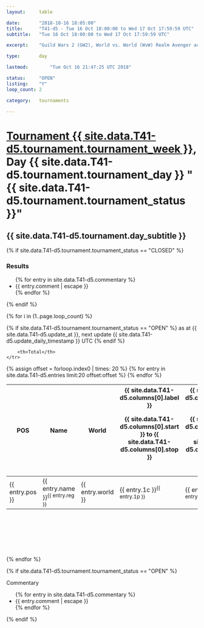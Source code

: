 ```yaml
---
layout: 	table

date: 		"2018-10-16 18:05:00"
title: 		"T41-d5 - Tue 16 Oct 18:00:00 to Wed 17 Oct 17:59:59 UTC"
subtitle: 	"Tue 16 Oct 18:00:00 to Wed 17 Oct 17:59:59 UTC"

excerpt:    "Guild Wars 2 (GW2), World vs. World (WvW) Realm Avenger achivement Tournament. \"Every Kill Counts\""

type:       day

lastmod: 		"Tue Oct 16 21:47:25 UTC 2018"

status:     "OPEN"
listing:    "Y"
loop_count: 2

category: 	tournaments

---
```

<div class="table_header">
    <h1><a href="{{ site.data.T41-d5.tournament.week_url }}">Tournament {{ site.data.T41-d5.tournament.tournament_week }}</a>, Day {{ site.data.T41-d5.tournament.tournament_day }} "{{ site.data.T41-d5.tournament.tournament_status }}"</h1>
    <h2>{{ site.data.T41-d5.tournament.day_subtitle }}</h2> 
</div>

{% if site.data.T41-d5.tournament.tournament_status == "CLOSED" %} 
<div class="commentary">
  <h3>Results</h3>
  <ul>
    {% for entry in site.data.T41-d5.commentary %}
    <li class="commentary_list">{{ entry.comment | escape }}</li>
    {% endfor %}
  </ul>
</div>
{% endif %}


{% for i in (1..page.loop_count) %}

{% if site.data.T41-d5.tournament.tournament_status == "OPEN" %} 
<span class="table_nextupdate">as at {{ site.data.T41-d5.update_at }}, next update {{ site.data.T41-d5.update_daily_timestamp }} UTC</span> 
{% endif %}

<table class="day_table">
  <colgroup>
    <col style="width:18px">
    <col style="width:55px">
    <col style="width:55px">
    <col style="width:12px">
    <col style="width:12px">
    <col style="width:12px">
    <col style="width:12px">
    <col style="width:12px">
    <col style="width:12px">
    <col style="width:12px">
    <col style="width:12px">
    <col style="width:12px">
    <col style="width:12px">
    <col style="width:12px">
    <col style="width:12px">
    <col style="width:12px">
    <col style="width:12px">
    <col style="width:12px">
    <col style="width:12px">
    <col style="width:12px">
    <col style="width:12px">
    <col style="width:12px">
    <col style="width:12px">
    <col style="width:12px">
    <col style="width:12px">
    <col style="width:12px">
    <col style="width:12px">
    <col style="width:18px">
  </colgroup>  
  <thead>
    <tr>
        <th>POS</th>
        <th class="AlignLeft">Name</th>
        <th class="AlignLeft">World</th>

<th><div class="label">{{ site.data.T41-d5.columns[0].label }}<p class="onhover">{{ site.data.T41-d5.columns[0].start }} to {{ site.data.T41-d5.columns[0].stop }}</p></div>​</th>
<th><div class="label">{{ site.data.T41-d5.columns[1].label }}<p class="onhover">{{ site.data.T41-d5.columns[1].start }} to {{ site.data.T41-d5.columns[1].stop }}</p></div>​</th>
<th><div class="label">{{ site.data.T41-d5.columns[2].label }}<p class="onhover">{{ site.data.T41-d5.columns[2].start }} to {{ site.data.T41-d5.columns[2].stop }}</p></div>​</th>
<th><div class="label">{{ site.data.T41-d5.columns[3].label }}<p class="onhover">{{ site.data.T41-d5.columns[3].start }} to {{ site.data.T41-d5.columns[3].stop }}</p></div>​</th>
<th><div class="label">{{ site.data.T41-d5.columns[4].label }}<p class="onhover">{{ site.data.T41-d5.columns[4].start }} to {{ site.data.T41-d5.columns[4].stop }}</p></div>​</th>
<th><div class="label">{{ site.data.T41-d5.columns[5].label }}<p class="onhover">{{ site.data.T41-d5.columns[5].start }} to {{ site.data.T41-d5.columns[5].stop }}</p></div>​</th>
<th><div class="label">{{ site.data.T41-d5.columns[6].label }}<p class="onhover">{{ site.data.T41-d5.columns[6].start }} to {{ site.data.T41-d5.columns[6].stop }}</p></div>​</th>
<th><div class="label">{{ site.data.T41-d5.columns[7].label }}<p class="onhover">{{ site.data.T41-d5.columns[7].start }} to {{ site.data.T41-d5.columns[7].stop }}</p></div>​</th>
<th><div class="label">{{ site.data.T41-d5.columns[8].label }}<p class="onhover">{{ site.data.T41-d5.columns[8].start }} to {{ site.data.T41-d5.columns[8].stop }}</p></div>​</th>
<th><div class="label">{{ site.data.T41-d5.columns[9].label }}<p class="onhover">{{ site.data.T41-d5.columns[9].start }} to {{ site.data.T41-d5.columns[9].stop }}</p></div>​</th>
<th><div class="label">{{ site.data.T41-d5.columns[10].label }}<p class="onhover">{{ site.data.T41-d5.columns[10].start }} to {{ site.data.T41-d5.columns[10].stop }}</p></div>​</th>

<th><div class="label">{{ site.data.T41-d5.columns[11].label }}<p class="onhover">{{ site.data.T41-d5.columns[11].start }} to {{ site.data.T41-d5.columns[11].stop }}</p></div>​</th>
<th><div class="label">{{ site.data.T41-d5.columns[12].label }}<p class="onhover">{{ site.data.T41-d5.columns[12].start }} to {{ site.data.T41-d5.columns[12].stop }}</p></div>​</th>
<th><div class="label">{{ site.data.T41-d5.columns[13].label }}<p class="onhover">{{ site.data.T41-d5.columns[13].start }} to {{ site.data.T41-d5.columns[13].stop }}</p></div>​</th>
<th><div class="label">{{ site.data.T41-d5.columns[14].label }}<p class="onhover">{{ site.data.T41-d5.columns[14].start }} to {{ site.data.T41-d5.columns[14].stop }}</p></div>​</th>
<th><div class="label">{{ site.data.T41-d5.columns[15].label }}<p class="onhover">{{ site.data.T41-d5.columns[15].start }} to {{ site.data.T41-d5.columns[15].stop }}</p></div>​</th>
<th><div class="label">{{ site.data.T41-d5.columns[16].label }}<p class="onhover">{{ site.data.T41-d5.columns[16].start }} to {{ site.data.T41-d5.columns[16].stop }}</p></div>​</th>
<th><div class="label">{{ site.data.T41-d5.columns[17].label }}<p class="onhover">{{ site.data.T41-d5.columns[17].start }} to {{ site.data.T41-d5.columns[17].stop }}</p></div>​</th>
<th><div class="label">{{ site.data.T41-d5.columns[18].label }}<p class="onhover">{{ site.data.T41-d5.columns[18].start }} to {{ site.data.T41-d5.columns[18].stop }}</p></div>​</th>
<th><div class="label">{{ site.data.T41-d5.columns[19].label }}<p class="onhover">{{ site.data.T41-d5.columns[19].start }} to {{ site.data.T41-d5.columns[19].stop }}</p></div>​</th>
<th><div class="label">{{ site.data.T41-d5.columns[20].label }}<p class="onhover">{{ site.data.T41-d5.columns[20].start }} to {{ site.data.T41-d5.columns[20].stop }}</p></div>​</th>

<th><div class="label">{{ site.data.T41-d5.columns[21].label }}<p class="onhover">{{ site.data.T41-d5.columns[21].start }} to {{ site.data.T41-d5.columns[21].stop }}</p></div>​</th>
<th><div class="label">{{ site.data.T41-d5.columns[22].label }}<p class="onhover">{{ site.data.T41-d5.columns[22].start }} to {{ site.data.T41-d5.columns[22].stop }}</p></div>​</th>
<th><div class="label">{{ site.data.T41-d5.columns[23].label }}<p class="onhover">{{ site.data.T41-d5.columns[23].start }} to {{ site.data.T41-d5.columns[23].stop }}</p></div>​</th>

        <th>Total</th>
    </tr>
  </thead>
  {% assign offset = forloop.index0 | times: 20 %}
<tbody>
{% for entry in site.data.T41-d5.entries limit:20 offset:offset %}
  <tr>
    <td class="pl{{ entry.pos }}">{{ entry.pos }}</td>
    <td class="AlignLeft">{{ entry.name }}<sup>{{ entry.reg }}</sup></td>
    <td class="AlignLeft">{{ entry.world }}</td>
    <td class="pl{{ entry.1p }}">{{ entry.1c }}<sup>{{ entry.1p }}</sup></td>
    <td class="pl{{ entry.2p }}">{{ entry.2c }}<sup>{{ entry.2p }}</sup></td>
    <td class="pl{{ entry.3p }}">{{ entry.3c }}<sup>{{ entry.3p }}</sup></td>
    <td class="pl{{ entry.4p }}">{{ entry.4c }}<sup>{{ entry.4p }}</sup></td>
    <td class="pl{{ entry.5p }}">{{ entry.5c }}<sup>{{ entry.5p }}</sup></td>
    <td class="pl{{ entry.6p }}">{{ entry.6c }}<sup>{{ entry.6p }}</sup></td>
    <td class="pl{{ entry.7p }}">{{ entry.7c }}<sup>{{ entry.7p }}</sup></td>
    <td class="pl{{ entry.8p }}">{{ entry.8c }}<sup>{{ entry.8p }}</sup></td>
    <td class="pl{{ entry.9p }}">{{ entry.9c }}<sup>{{ entry.9p }}</sup></td>
    <td class="pl{{ entry.10p }}">{{ entry.10c }}<sup>{{ entry.10p }}</sup></td>
    <td class="pl{{ entry.11p }}">{{ entry.11c }}<sup>{{ entry.11p }}</sup></td>
    <td class="pl{{ entry.12p }}">{{ entry.12c }}<sup>{{ entry.12p }}</sup></td>
    <td class="pl{{ entry.13p }}">{{ entry.13c }}<sup>{{ entry.13p }}</sup></td>
    <td class="pl{{ entry.14p }}">{{ entry.14c }}<sup>{{ entry.14p }}</sup></td>
    <td class="pl{{ entry.15p }}">{{ entry.15c }}<sup>{{ entry.15p }}</sup></td>
    <td class="pl{{ entry.16p }}">{{ entry.16c }}<sup>{{ entry.16p }}</sup></td>
    <td class="pl{{ entry.17p }}">{{ entry.17c }}<sup>{{ entry.17p }}</sup></td>
    <td class="pl{{ entry.18p }}">{{ entry.18c }}<sup>{{ entry.18p }}</sup></td>
    <td class="pl{{ entry.19p }}">{{ entry.19c }}<sup>{{ entry.19p }}</sup></td>
    <td class="pl{{ entry.20p }}">{{ entry.20c }}<sup>{{ entry.20p }}</sup></td>
    <td class="pl{{ entry.21p }}">{{ entry.21c }}<sup>{{ entry.21p }}</sup></td>
    <td class="pl{{ entry.22p }}">{{ entry.22c }}<sup>{{ entry.22p }}</sup></td>
    <td class="pl{{ entry.23p }}">{{ entry.23c }}<sup>{{ entry.23p }}</sup></td>
    <td class="pl{{ entry.24p }}">{{ entry.24c }}<sup>{{ entry.24p }}</sup></td>
    <td>{{ entry.total }}</td>
  </tr>
{% endfor %}  
</tbody>
</table>
<div class="leaderboard">
  <script async src="//pagead2.googlesyndication.com/pagead/js/adsbygoogle.js"></script>
  <!-- 728x90 -->
  <ins class="adsbygoogle"
       style="display:inline-block;width:728px;height:90px"
       data-ad-client="ca-pub-3274917281288240"
       data-ad-slot="3870538733"></ins>
  <script>
  (adsbygoogle = window.adsbygoogle || []).push({});
  </script>    
</div>
<br />
{% endfor %}

{% if site.data.T41-d5.tournament.tournament_status == "OPEN" %} 
<div class="commentary">
  <span class="commentary_title">Commentary</span>
  <ul>
    {% for entry in site.data.T41-d5.commentary %}
    <li class="commentary_list">{{ entry.comment | escape }}</li>
    {% endfor %}
  </ul>
</div>
{% endif %}


